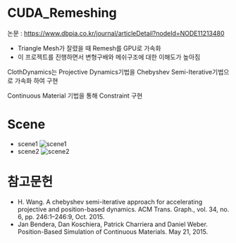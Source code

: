 # CUDA_Remeshing

논문 : https://www.dbpia.co.kr/journal/articleDetail?nodeId=NODE11213480
 - Triangle Mesh가 잘렸을 때 Remesh를 GPU로 가속화
 - 이 프로젝트를 진행하면서 변형구배와 메쉬구조에 대한 이해도가 높아짐

ClothDynamics는 Projective Dynamics기법을 Chebyshev Semi-Iterative기법으로 가속화 하여 구현

Continuous Material 기법을 통해 Constraint 구현

# Scene
- scene1
![scene1](https://user-images.githubusercontent.com/86860544/228156938-c8a0127d-5e78-4785-a2a5-c408e8a1b396.gif)
- scene2
![scene2](https://user-images.githubusercontent.com/86860544/228156956-75bf644d-7365-47e5-bace-926417c6fce7.gif)

# 참고문헌
 - H. Wang. A chebyshev semi-iterative approach for accelerating projective and position-based dynamics. ACM Trans. Graph., vol. 34, no. 6, pp. 246:1–246:9, Oct. 2015.
 - Jan Bendera, Dan Koschiera, Patrick Charriera and Daniel Weber. Position-Based Simulation of Continuous Materials. May 21, 2015.
